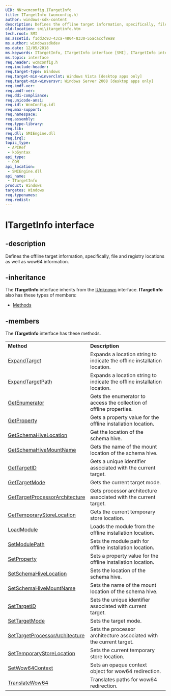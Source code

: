 ```yaml
---
UID: NN:wcmconfig.ITargetInfo
title: ITargetInfo (wcmconfig.h)
author: windows-sdk-content
description: Defines the offline target information, specifically, file and registry locations as well as wow64 information.
old-location: smi\itargetinfo.htm
tech.root: SMI
ms.assetid: f1dd3c93-43ca-4804-8330-55acaccf8ea8
ms.author: windowssdkdev
ms.date: 12/05/2018
ms.keywords: ITargetInfo, ITargetInfo interface [SMI], ITargetInfo interface [SMI],described, smi.itargetinfo, wcmconfig/ITargetInfo
ms.topic: interface
req.header: wcmconfig.h
req.include-header: 
req.target-type: Windows
req.target-min-winverclnt: Windows Vista [desktop apps only]
req.target-min-winversvr: Windows Server 2008 [desktop apps only]
req.kmdf-ver: 
req.umdf-ver: 
req.ddi-compliance: 
req.unicode-ansi: 
req.idl: WcmConfig.idl
req.max-support: 
req.namespace: 
req.assembly: 
req.type-library: 
req.lib: 
req.dll: SMIEngine.dll
req.irql: 
topic_type:
 - APIRef
 - kbSyntax
api_type:
 - COM
api_location:
 - SMIEngine.dll
api_name:
 - ITargetInfo
product: Windows
targetos: Windows
req.typenames: 
req.redist: 
---
```


# ITargetInfo interface


## -description


Defines the offline target information,  specifically, file and registry locations as well as wow64 information.


## -inheritance

The <b xmlns:loc="http://microsoft.com/wdcml/l10n">ITargetInfo</b> interface inherits from the <a href="https://msdn.microsoft.com/33f1d79a-33fc-4ce5-a372-e08bda378332">IUnknown</a> interface. <b>ITargetInfo</b> also has these types of members:
<ul>
<li><a href="https://docs.microsoft.com/">Methods</a></li>
</ul>

## -members

The <b>ITargetInfo</b> interface has these methods.
<table class="members" id="memberListMethods">
<tr>
<th align="left" width="37%">Method</th>
<th align="left" width="63%">Description</th>
</tr>
<tr data="declared;">
<td align="left" width="37%">
<a href="https://msdn.microsoft.com/c9c757f4-ad71-42d7-864a-26f3d1e8000b">ExpandTarget</a>
</td>
<td align="left" width="63%">
Expands a location string to indicate the offline installation location.

</td>
</tr>
<tr data="declared;">
<td align="left" width="37%">
<a href="https://msdn.microsoft.com/7a805c5f-c064-4428-9cfb-1e469450a555">ExpandTargetPath</a>
</td>
<td align="left" width="63%">
Expands a location string to indicate the offline installation location.

</td>
</tr>
<tr data="declared;">
<td align="left" width="37%">
<a href="https://msdn.microsoft.com/2e7854dd-93eb-4626-a67d-4bd3dd79a75b">GetEnumerator</a>
</td>
<td align="left" width="63%">
Gets the enumerator to access the collection of offline properties.

</td>
</tr>
<tr data="declared;">
<td align="left" width="37%">
<a href="https://msdn.microsoft.com/f4366d23-e2dd-4561-af79-870212631ebf">GetProperty</a>
</td>
<td align="left" width="63%">
Gets a property value for the offline installation location.

</td>
</tr>
<tr data="declared;">
<td align="left" width="37%">
<a href="https://msdn.microsoft.com/ad9accbd-0d23-40e6-8132-5a0c63a1b12a">GetSchemaHiveLocation</a>
</td>
<td align="left" width="63%">
Get the location of the schema hive.

</td>
</tr>
<tr data="declared;">
<td align="left" width="37%">
<a href="https://msdn.microsoft.com/d63e3f49-bb7b-4ef6-a573-811b9bbdd9b0">GetSchemaHiveMountName</a>
</td>
<td align="left" width="63%">
Gets the name of the mount location of the schema hive.

</td>
</tr>
<tr data="declared;">
<td align="left" width="37%">
<a href="https://msdn.microsoft.com/b80e3363-8efa-44b7-a61e-66177d1c53ce">GetTargetID</a>
</td>
<td align="left" width="63%">
Gets a unique identifier associated with the current target.

</td>
</tr>
<tr data="declared;">
<td align="left" width="37%">
<a href="https://msdn.microsoft.com/b21137a0-537f-43a4-857b-158a1642ea1c">GetTargetMode</a>
</td>
<td align="left" width="63%">
Gets the current target mode.

</td>
</tr>
<tr data="declared;">
<td align="left" width="37%">
<a href="https://msdn.microsoft.com/7c66e131-97e6-4a8e-b4b0-927633d6d53a">GetTargetProcessorArchitecture</a>
</td>
<td align="left" width="63%">
Gets processor architecture associated with the current target.

</td>
</tr>
<tr data="declared;">
<td align="left" width="37%">
<a href="https://msdn.microsoft.com/aebebdee-3a24-4a9b-9ec6-cc411385af41">GetTemporaryStoreLocation</a>
</td>
<td align="left" width="63%">
Gets the current temporary store location.

</td>
</tr>
<tr data="declared;">
<td align="left" width="37%">
<a href="https://msdn.microsoft.com/863aefc6-d777-4af9-b310-adadef993bcd">LoadModule</a>
</td>
<td align="left" width="63%">
Loads the module from the offline installation location.

</td>
</tr>
<tr data="declared;">
<td align="left" width="37%">
<a href="https://msdn.microsoft.com/4831fdf9-411b-4fdb-bd5c-3a309e6b6918">SetModulePath</a>
</td>
<td align="left" width="63%">
Sets the module path for offline installation location.

</td>
</tr>
<tr data="declared;">
<td align="left" width="37%">
<a href="https://msdn.microsoft.com/ecd93710-a9e8-41cf-b30c-97d1efe0fa6f">SetProperty</a>
</td>
<td align="left" width="63%">
Sets a property value for the offline installation location.

</td>
</tr>
<tr data="declared;">
<td align="left" width="37%">
<a href="https://msdn.microsoft.com/223ce821-4f31-4673-95e2-ec9cf94d5726">SetSchemaHiveLocation</a>
</td>
<td align="left" width="63%">
Sets the location of the schema hive.

</td>
</tr>
<tr data="declared;">
<td align="left" width="37%">
<a href="https://msdn.microsoft.com/128cf457-c66e-49b7-88a7-3f5d87800a20">SetSchemaHiveMountName</a>
</td>
<td align="left" width="63%">
Sets the name of the mount location of the schema hive.

</td>
</tr>
<tr data="declared;">
<td align="left" width="37%">
<a href="https://msdn.microsoft.com/183b1ccd-9244-42d5-a787-617e43a55f64">SetTargetID</a>
</td>
<td align="left" width="63%">
Sets the unique identifier associated with current target.

</td>
</tr>
<tr data="declared;">
<td align="left" width="37%">
<a href="https://msdn.microsoft.com/f8c5e67f-a084-4916-8371-bba4e7fb1da1">SetTargetMode</a>
</td>
<td align="left" width="63%">
Sets the target mode.

</td>
</tr>
<tr data="declared;">
<td align="left" width="37%">
<a href="https://msdn.microsoft.com/15056182-4355-48f5-b996-195e3c72235e">SetTargetProcessorArchitecture</a>
</td>
<td align="left" width="63%">
Sets the processor architecture associated with the current target.

</td>
</tr>
<tr data="declared;">
<td align="left" width="37%">
<a href="https://msdn.microsoft.com/ef2b6983-02ff-488a-99ef-9976d76f51b5">SetTemporaryStoreLocation</a>
</td>
<td align="left" width="63%">
Sets the current temporary store location.

</td>
</tr>
<tr data="declared;">
<td align="left" width="37%">
<a href="https://msdn.microsoft.com/8f44485d-0ad3-4c89-a1dc-19610f717972">SetWow64Context</a>
</td>
<td align="left" width="63%">
Sets an opaque context object for wow64 redirection.

</td>
</tr>
<tr data="declared;">
<td align="left" width="37%">
<a href="https://msdn.microsoft.com/0325bac8-1843-4e32-97a6-fb6e2bef9e16">TranslateWow64</a>
</td>
<td align="left" width="63%">
Translates paths for wow64 redirection.

</td>
</tr>
</table> 

